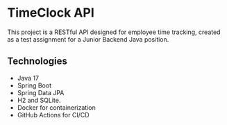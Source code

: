 # TimeClock API

This project is a RESTful API designed for employee time tracking, created as a test assignment for a Junior Backend Java position.


## Technologies
- Java 17
- Spring Boot
- Spring Data JPA
- H2 and SQLite.
- Docker for containerization
- GitHub Actions for CI/CD
